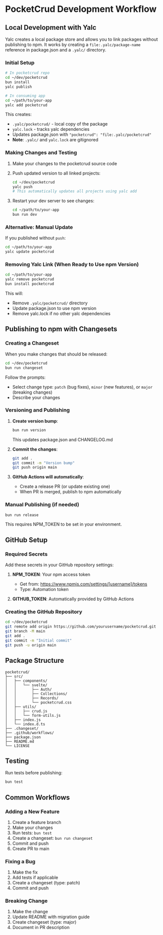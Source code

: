 # PocketCrud Development Workflow

## Local Development with Yalc

Yalc creates a local package store and allows you to link packages without publishing to npm.
It works by creating a `file:.yalc/package-name` reference in package.json and a `.yalc/` directory.

### Initial Setup

```bash
# In pocketcrud repo
cd ~/dev/pocketcrud
bun install
yalc publish

# In consuming app
cd ~/path/to/your-app
yalc add pocketcrud
```

This creates:
- `.yalc/pocketcrud/` - local copy of the package
- `yalc.lock` - tracks yalc dependencies
- Updates package.json with `"pocketcrud": "file:.yalc/pocketcrud"`
- **Note**: `.yalc/` and `yalc.lock` are gitignored

### Making Changes and Testing

1. Make your changes to the pocketcrud source code

2. Push updated version to all linked projects:
   ```bash
   cd ~/dev/pocketcrud
   yalc push
   # This automatically updates all projects using yalc add
   ```

3. Restart your dev server to see changes:
   ```bash
   cd ~/path/to/your-app
   bun run dev
   ```

### Alternative: Manual Update

If you published without `push`:
```bash
cd ~/path/to/your-app
yalc update pocketcrud
```

### Removing Yalc Link (When Ready to Use npm Version)

```bash
cd ~/path/to/your-app
yalc remove pocketcrud
bun install pocketcrud
```

This will:
- Remove `.yalc/pocketcrud/` directory
- Update package.json to use npm version
- Remove yalc.lock if no other yalc dependencies

## Publishing to npm with Changesets

### Creating a Changeset

When you make changes that should be released:

```bash
cd ~/dev/pocketcrud
bun run changeset
```

Follow the prompts:
- Select change type: `patch` (bug fixes), `minor` (new features), or `major` (breaking changes)
- Describe your changes

### Versioning and Publishing

1. **Create version bump**:
   ```bash
   bun run version
   ```
   This updates package.json and CHANGELOG.md

2. **Commit the changes**:
   ```bash
   git add .
   git commit -m "Version bump"
   git push origin main
   ```

3. **GitHub Actions will automatically**:
   - Create a release PR (or update existing one)
   - When PR is merged, publish to npm automatically

### Manual Publishing (if needed)

```bash
bun run release
```

This requires NPM_TOKEN to be set in your environment.

## GitHub Setup

### Required Secrets

Add these secrets in your GitHub repository settings:

1. **NPM_TOKEN**: Your npm access token
   - Get from: https://www.npmjs.com/settings/[username]/tokens
   - Type: Automation token

2. **GITHUB_TOKEN**: Automatically provided by GitHub Actions

### Creating the GitHub Repository

```bash
cd ~/dev/pocketcrud
git remote add origin https://github.com/yourusername/pocketcrud.git
git branch -M main
git add .
git commit -m "Initial commit"
git push -u origin main
```

## Package Structure

```
pocketcrud/
├── src/
│   ├── components/
│   │   └── svelte/
│   │       ├── Auth/
│   │       ├── Collections/
│   │       ├── Records/
│   │       └── pocketcrud.css
│   ├── utils/
│   │   ├── crud.js
│   │   └── form-utils.js
│   ├── index.js
│   └── index.d.ts
├── .changeset/
├── .github/workflows/
├── package.json
├── README.md
└── LICENSE
```

## Testing

Run tests before publishing:

```bash
bun test
```

## Common Workflows

### Adding a New Feature

1. Create a feature branch
2. Make your changes
3. Run tests: `bun test`
4. Create a changeset: `bun run changeset`
5. Commit and push
6. Create PR to main

### Fixing a Bug

1. Make the fix
2. Add tests if applicable
3. Create a changeset (type: patch)
4. Commit and push

### Breaking Change

1. Make the change
2. Update README with migration guide
3. Create changeset (type: major)
4. Document in PR description
